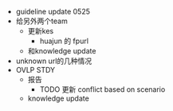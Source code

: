 - guideline update 0525
- 给另外两个team
	- 更新kes
		- huajun 的 fpurl
	- 和knowledge update
- unknown url的几种情况
- OVLP STDY
	- 报告
		- TODO 更新 conflict based on scenario
	- knowledge update